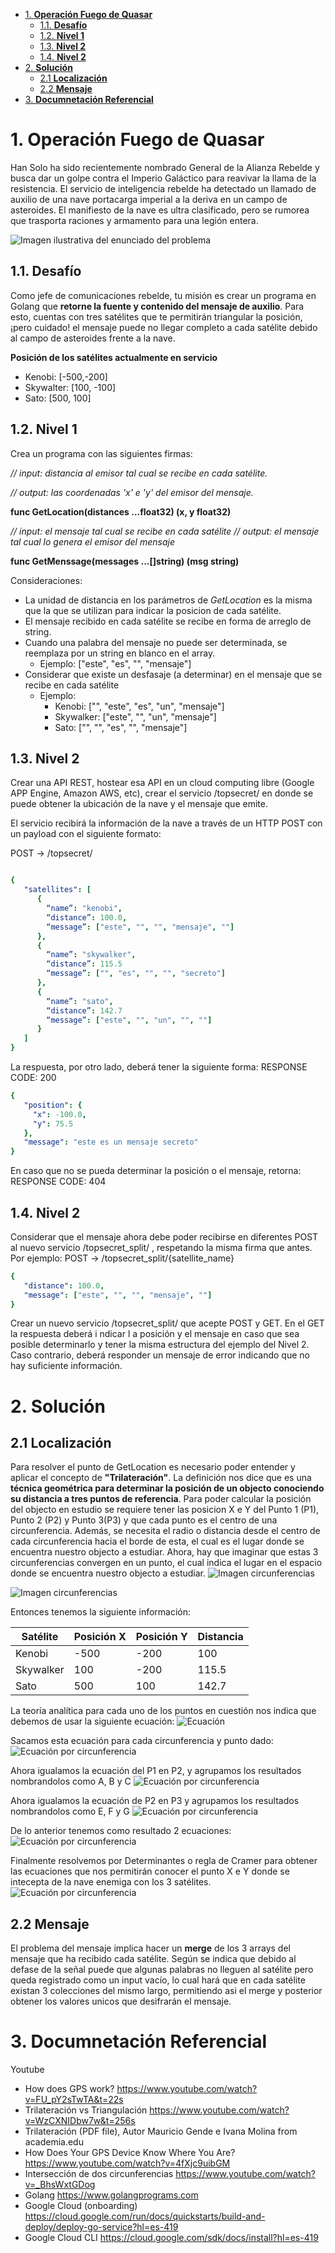 <!-- TOC -->

- [1. **Operación Fuego de Quasar**](#1-operación-fuego-de-quasar)
    - [1.1. **Desafío**](#11-desafío)
    - [1.2. **Nivel 1**](#12-nivel-1)
    - [1.3. **Nivel 2**](#13-nivel-2)
    - [1.4. **Nivel 2**](#14-nivel-2)
- [2. **Solución**](#2-solución)
    - [2.1 **Localización**](#21-localización)
    - [2.2 **Mensaje**](#22-mensaje)
- [3. **Documnetación Referencial**](#3-documnetación-referencial)

<!-- /TOC -->

# 1. **Operación Fuego de Quasar**

Han Solo ha sido recientemente nombrado General de la Alianza Rebelde y busca dar un golpe contra el Imperio Galáctico para reavivar la llama de la resistencia.
El servicio de inteligencia rebelde ha detectado un llamado de auxilio de una nave portacarga imperial a la deriva en un campo de asteroides. El manifiesto de la nave es ultra clasificado, pero se rumorea que trasporta raciones y armamento para una legión entera.

![Imagen ilustrativa del enunciado del problema](/assets/img/img_enun_problem01.png)

## 1.1. **Desafío**

Como jefe de comunicaciones rebelde, tu misión es crear un programa en Golang que **retorne la fuente y contenido del mensaje de auxilio**. Para esto, cuentas con tres satélites que te permitirán triangular la posición, ¡pero cuidado! el mensaje puede no llegar completo a cada satélite debido al campo de asteroides frente a la nave.

**Posición de los satélites actualmente en servicio**

- Kenobi:    [-500,-200]
- Skywalter: [100, -100]
- Sato:      [500,  100]

## 1.2. **Nivel 1**

Crea un programa con las siguientes firmas:

*// input: distancia al emisor tal cual se recibe en cada satélite.*

*// output: las coordenadas 'x' e 'y' del emisor del mensaje.*

**func GetLocation(distances ...float32) (x, y float32)**

*// input: el mensaje tal cual se recibe en cada satélite*
*// output: el mensaje tal cual lo genera el emisor del mensaje*

**func GetMenssage(messages ...[]string) (msg string)**

Consideraciones:

* La unidad de distancia en los parámetros de *GetLocation* es la misma que la que se utilizan para indicar la posicion de cada satélite.
* El mensaje recibido en cada satélite se recibe en forma de arreglo de string.
* Cuando una palabra del mensaje no puede ser determinada, se reemplaza por un string en blanco en el array.
  * Ejemplo: ["este", "es", "", "mensaje"]
* Considerar que existe un desfasaje (a determinar) en el mensaje que se recibe en cada satélite
  * Ejemplo:
    * Kenobi: ["", "este", "es", "un", "mensaje"]
    * Skywalker: ["este", "", "un", "mensaje"]
    * Sato: ["", "", "es", "", "mensaje"]

## 1.3. **Nivel 2**

Crear una API REST, hostear esa API en un cloud computing libre (Google APP Engine, Amazon AWS, etc), crear el servicio /topsecret/ en donde se puede obtener la ubicación de la nave y el mensaje que emite.

El servicio recibirá la información de la nave a través de un HTTP POST con un payload con el
siguiente formato:

POST → /topsecret/

```yaml

{
   "satellites": [
      {
        “name”: "kenobi",
        “distance”: 100.0,
        “message”: ["este", "", "", "mensaje", ""]
      },
      {
        “name”: "skywalker",
        “distance”: 115.5
        “message”: ["", "es", "", "", "secreto"]
      },
      {
        “name”: "sato",
        “distance”: 142.7
        “message”: ["este", "", "un", "", ""]
      }
   ]
}
```

La respuesta, por otro lado, deberá tener la siguiente forma:
RESPONSE CODE: 200

```yaml
{
   "position": {
     "x": -100.0,
     "y": 75.5
   },
   "message": "este es un mensaje secreto"
}
```

En caso que no se pueda determinar la posición o el mensaje, retorna:
RESPONSE CODE: 404

## 1.4. **Nivel 2**

Considerar que el mensaje ahora debe poder recibirse en diferentes POST al nuevo servicio
/topsecret_split/ , respetando la misma firma que antes. Por ejemplo:
POST → /topsecret_split/{satellite_name}

```yaml
{
   "distance": 100.0,
   "message": ["este", "", "", "mensaje", ""]
}
```

Crear un nuevo servicio /topsecret_split/ que acepte POST y GET. En el GET la
respuesta deberá i ndicar l a posición y el mensaje en caso que sea posible determinarlo y tener
la misma estructura del ejemplo del Nivel 2. Caso contrario, deberá responder un mensaje de
error indicando que no hay suficiente información.

# 2. **Solución**

## 2.1 **Localización**

Para resolver el punto de GetLocation es necesario poder entender y aplicar el concepto de **"Trilateración"**. La definición nos dice que es una **técnica geométrica para determinar la posición de un objecto conociendo su distancia a tres puntos de referencia**.
Para poder calcular la posición del objecto en estudio se requiere tener las posicion X e Y del Punto 1 (P1), Punto 2 (P2) y Punto 3(P3) y que cada punto es el centro de una circunferencia. Además, se necesita el radio o distancia desde el centro de cada circunferencia hacia el borde de esta, el cual es el lugar donde se encuentra nuestro objecto a estudiar. Ahora, hay que imaginar que estas 3 circunferencias convergen en un punto, el cual indica el lugar en el espacio donde se encuentra nuestro objecto a estudiar.
![Imagen circunferencias](/assets/img/01_sol.jpeg)

![Imagen circunferencias](/assets/img/02_sol.jpeg)

Entonces tenemos la siguiente información:


| Satélite | Posición X | Posición Y | Distancia |
| ----------- | ------------- | ------------- | ----------- |
| Kenobi    | -500        | -200        | 100       |
| Skywalker | 100         | -200        | 115.5     |
| Sato      | 500         | 100         | 142.7     |

La teoría analítica para cada uno de los puntos en cuestión nos indica que debemos de usar la siguiente ecuación:
![Ecuación](/assets/img/03_sol.jpeg)

Sacamos esta ecuación para cada circunferencia y punto dado:
![Ecuación por circunferencia](/assets/img/04_sol.jpeg)

Ahora igualamos la ecuación del P1 en P2, y agrupamos los resultados nombrandolos como A, B y C
![Ecuación por circunferencia](/assets/img/05_sol.jpeg)

Ahora igualamos la ecuación de P2 en P3 y agrupamos los resultados nombrandolos como E, F y G
![Ecuación por circunferencia](/assets/img/06_sol.jpeg)

De lo anterior tenemos como resultado 2 ecuaciones:
![Ecuación por circunferencia](/assets/img/07_sol.jpeg)

Finalmente resolvemos por Determinantes o regla de Cramer para obtener las ecuaciones que nos permitirán conocer el punto X e Y donde se intecepta de la nave enemiga con los 3 satélites.
![Ecuación por circunferencia](/assets/img/08_sol.jpeg)


## 2.2 **Mensaje**
El problema del mensaje implica hacer un **merge** de los 3 arrays del mensaje que ha recibido cada satélite. Según se indica que debido al defase de la señal puede que algunas palabras no lleguen al satélite pero queda registrado como un input vacío, lo cual hará que en cada satélite existan 3 colecciones del mismo largo, permitiendo asi el merge y posterior obtener los valores unicos que desifrarán el mensaje.

# 3. **Documnetación Referencial**
Youtube
- How does GPS work? https://www.youtube.com/watch?v=FU_pY2sTwTA&t=22s
- Trilateración vs Triangulación https://www.youtube.com/watch?v=WzCXNIDbw7w&t=256s
- Trilateración (PDF file), Autor Mauricio Gende e Ivana Molina from academia.edu
- How Does Your GPS Device Know Where You Are? https://www.youtube.com/watch?v=4fXjc9uibGM
- Intersección de dos circunferencias https://www.youtube.com/watch?v=_BhsWxtGDog
- Golang https://www.golangprograms.com
- Google Cloud (onboarding) https://cloud.google.com/run/docs/quickstarts/build-and-deploy/deploy-go-service?hl=es-419
- Google Cloud CLI https://cloud.google.com/sdk/docs/install?hl=es-419
